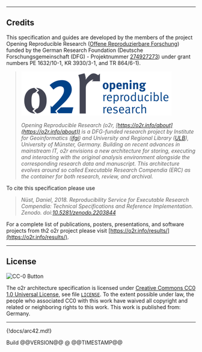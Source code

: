 ------

## Credits

This specification and guides are developed by the members of the project Opening Reproducible Research ([Offene Reproduzierbare Forschung](https://www.uni-muenster.de/forschungaz/project/9520)) funded by the German Research Foundation (Deutsche Forschungsgemeinschaft (DFG) - Projektnummer [274927273](http://gepris.dfg.de/gepris/projekt/274927273)) under grant numbers PE 1632/10-1, KR 3930/3-1, and TR 864/6-1).

> [![Opening Reproducible Research](img/o2r-logo.png)](https://o2r.info)
> 
> _Opening Reproducible Research (o2r, [https://o2r.info/about](https://o2r.info/about)) is a DFG-funded research project by Institute for Geoinformatics ([ifgi](http://www.uni-muenster.de/Geoinformatics/)) and University and Regional Library ([ULB](https://www.ulb.uni-muenster.de/)), University of Münster, Germany. Building on recent advances in mainstream IT, o2r envisions a new architecture for storing, executing and interacting with the original analysis environment alongside the corresponding research data and manuscript. This architecture evolves around so called Executable Research Compendia (ERC) as the container for both research, review, and archival._

To cite this specification please use

> _Nüst, Daniel, 2018. Reproducibility Service for Executable Research Compendia: Technical Specifications and Reference Implementation. Zenodo. doi:[10.5281/zenodo.2203844](http://doi.org/10.5281/zenodo.2203844)_

For a complete list of publications, posters, presentations, and software projects from th2 o2r project please visit [https://o2r.info/results/](https://o2r.info/results/).

------

## License

![CC-0 Button](https://licensebuttons.net/p/zero/1.0/88x31.png)

The o2r architecture specification is licensed under [Creative Commons CC0 1.0 Universal License](https://creativecommons.org/publicdomain/zero/1.0/), see file [`LICENSE`](https://raw.githubusercontent.com/o2r-project/architecture/arc42/LICENSE).
To the extent possible under law, the people who associated CC0 with this work have waived all copyright and related or neighboring rights to this work.
This work is published from: Germany.

------

{!docs/arc42.md!}

<div class="buildinfo">Build @@VERSION@@ @ @@TIMESTAMP@@</div>